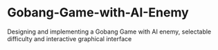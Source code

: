 # Gobang-Game-with-AI-Enemy
Designing and implementing a Gobang Game with AI enemy, selectable difficulty and interactive graphical interface
